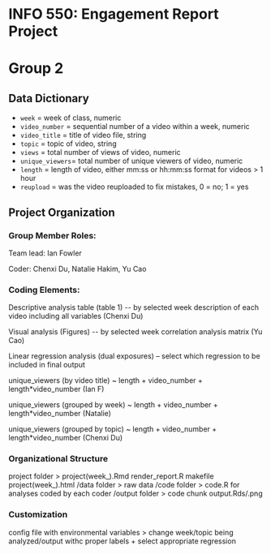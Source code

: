# INFO 550: Engagement Report Project
# Group 2

## Data Dictionary

- `week`          = week of class, numeric
- `video_number`  = sequential number of a video within a week, numeric
- `video_title`   = title of video file, string
- `topic`         = topic of video, string
- `views`         = total number of views of video, numeric
- `unique_viewers`= total number of unique viewers of video, numeric
- `length`        = length of video, either mm:ss or hh:mm:ss format for videos > 1 hour
- `reupload`      = was the video reuploaded to fix mistakes, 0 = no; 1 = yes

## Project Organization

### Group Member Roles:

  Team lead: Ian Fowler

  Coder: Chenxi Du, Natalie Hakim, Yu Cao

### Coding Elements:

Descriptive analysis table (table 1) -- by selected week description of each video including all variables (Chenxi Du)

Visual analysis (Figures) -- by selected week correlation analysis matrix (Yu Cao)

Linear regression analysis (dual exposures)  – select which regression to be included in final output

unique_viewers (by video title) ~ length + video_number + length*video_number (Ian F)

unique_viewers (grouped by week) ~ length + video_number + length*video_number (Natalie)

unique_viewers (grouped by topic) ~ length + video_number + length*video_number (Chenxi Du)

### Organizational Structure

project folder > project(week_).Rmd render_report.R makefile project(week_).html
                 /data folder > raw data
                 /code folder > code.R for analyses coded by each coder
                 /output folder > code chunk output.Rds/.png

### Customization

config file with environmental variables > change week/topic being analyzed/output withc proper labels + select appropriate regression